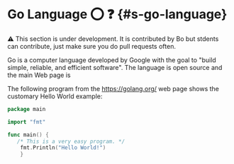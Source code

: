 # Go Language :o: :question: {#s-go-language}

:warning: This section is under development. It is contributed by Bo but stdents can contribute, just make sure you do pull requests often. 

Go is a computer language developed by Google with the goal 
to "build simple, 
reliable, and efficient software". 
The language is open source and the main Web page is



The following program from the <https://golang.org/> web page shows
the customary Hello World example:

```go 
package main

import "fmt"

func main() {
   /* This is a very easy program. */
	fmt.Println("Hello World!")
    }
```
    
